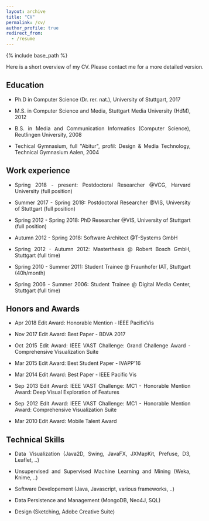 ```yaml
---
layout: archive
title: "CV"
permalink: /cv/
author_profile: true
redirect_from:
  - /resume
---
```


{% include base_path %}

<p style="font-size:14px;width:600px;text-align:justify">Here is a short overview of my CV. Please contact me for a more detailed version.</p>

Education
-----

* <p style="font-size:14px;text-align:justify">Ph.D in Computer Science (Dr. rer. nat.), University of Stuttgart, 2017</p> 
* <p style="font-size:14px;text-align:justify">M.S. in Computer Science and Media, Stuttgart Media University (HdM), 2012</p>
* <p style="font-size:14px;text-align:justify">B.S. in Media and Communication Informatics (Computer Science), Reutlingen University, 2008</p>
* <p style="font-size:14px;text-align:justify">Techical Gymnasium, full "Abitur", profil: Design & Media Technology, Technical Gymnasium Aalen, 2004</p>

Work experience
-----
* <p style="font-size:14px;text-align:justify">Spring 2018 - present: Postdoctoral Researcher @VCG, Harvard University (full position)</p>
* <p style="font-size:14px;text-align:justify">Summer 2017 - Spring 2018: Postdoctoral Researcher @VIS, University of Stuttgart (full position)</p>
* <p style="font-size:14px;text-align:justify">Spring 2012 - Spring 2018: PhD Researcher  @VIS, University of Stuttgart (full position)</p>
* <p style="font-size:14px;text-align:justify">Autumn 2012 - Spring 2018: Software Architect @T-Systems GmbH</p>
* <p style="font-size:14px;text-align:justify">Spring 2012 - Autumn 2012: Masterthesis @ Robert Bosch GmbH, Stuttgart (full time)</p>
* <p style="font-size:14px;text-align:justify">Spring 2010 - Summer 2011: Student Trainee @ Fraunhofer IAT, Stuttgart (40h/month)</p>
* <p style="font-size:14px;text-align:justify">Spring 2006 - Summer 2006: Student Trainee @ Digital Media Center, Stuttgart (full time)</p>


Honors and Awards
-----
* <p style="font-size:14px;text-align:justify">Apr 2018 Edit Award: Honorable Mention - IEEE PacificVis</p>
* <p style="font-size:14px;text-align:justify">Nov 2017 Edit Award: Best Paper - BDVA 2017</p>
* <p style="font-size:14px;text-align:justify">Oct 2015 Edit Award: IEEE VAST Challenge: Grand Challenge Award - Comprehensive Visualization Suite</p>
* <p style="font-size:14px;text-align:justify">Mar 2015 Edit Award: Best Student Paper - IVAPP'16</p>
* <p style="font-size:14px;text-align:justify">Mar 2014 Edit Award: Best Paper - IEEE Pacific Vis</p>
* <p style="font-size:14px;text-align:justify">Sep 2013 Edit Award: IEEE VAST Challenge: MC1 - Honorable Mention Award: Deep Visual Exploration of Features</p>
* <p style="font-size:14px;text-align:justify">Sep 2012 Edit Award: IEEE VAST Challenge: MC1 - Honorable Mention Award: Comprehensive Visualization Suite</p>
* <p style="font-size:14px;text-align:justify">Mar 2010 Edit Award: Mobile Talent Award</p>

Technical Skills
-----
* <p style="font-size:14px;text-align:justify">Data Visualization (Java2D, Swing, JavaFX, JXMapKit, Prefuse, D3, Leaflet, ..)</p>
* <p style="font-size:14px;text-align:justify">Unsupervised and Supervised Machine Learning and Mining (Weka, Knime, ..)</p>
* <p style="font-size:14px;text-align:justify">Software Developement (Java, Javascript, various frameworks, ..)</p>
* <p style="font-size:14px;text-align:justify">Data Persistence and Management (MongoDB, Neo4J, SQL)</p>
* <p style="font-size:14px;text-align:justify">Design (Sketching, Adobe Creative Suite)</p>

